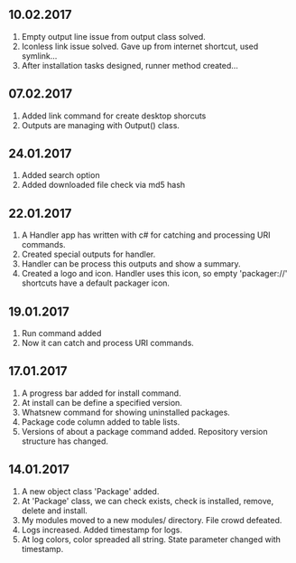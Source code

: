 10.02.2017
----------
1. Empty output line issue from output class solved.
2. Iconless link issue solved. Gave up from internet shortcut, used symlink...
3. After installation tasks designed, runner method created...

07.02.2017
----------
1. Added link command for create desktop shorcuts
2. Outputs are managing with Output() class.

24.01.2017
----------
1. Added search option
2. Added downloaded file check via md5 hash

22.01.2017
----------
1. A Handler app has written with c# for catching and processing URI commands.
2. Created special outputs for handler.
3. Handler can be process this outputs and show a summary.
4. Created a logo and icon. Handler uses this icon, so empty 'packager://' shortcuts have a default packager icon.


19.01.2017
----------
1. Run command added
2. Now it can catch and process URI commands.


17.01.2017
----------
1. A progress bar added for install command.
2. At install can be define a specified version.
3. Whatsnew command for showing uninstalled packages.
4. Package code column added to table lists.
5. Versions of about a package command added. Repository version structure has changed.

14.01.2017
----------
1. A new object class 'Package' added.
2. At 'Package' class, we can check exists, check is installed, remove, delete and install.
3. My modules moved to a new modules/ directory. File crowd defeated.
4. Logs increased. Added timestamp for logs.
5. At log colors, color spreaded all string. State parameter changed with timestamp.
